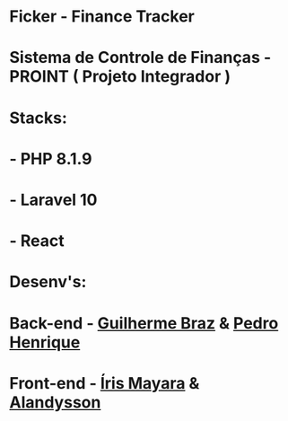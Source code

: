 # Ficker - Finance Tracker
# Sistema de Controle de Finanças - PROINT ( Projeto Integrador )

# Stacks:
# - PHP 8.1.9
# - Laravel 10
# - React

# Desenv's:
# Back-end - <a href="github.com/gbzzz">Guilherme Braz</a> & <a href="github.com/gbzzz">Pedro Henrique</a>
# Front-end - <a href="github.com/gbzzz">Íris Mayara</a> & <a href="github.com/gbzzz">Alandysson</a>